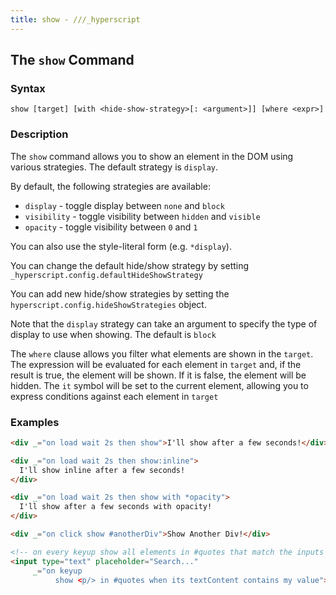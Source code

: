 ```yaml
---
title: show - ///_hyperscript
---
```


## The `show` Command

### Syntax

```ebnf
show [target] [with <hide-show-strategy>[: <argument>]] [where <expr>]
```

### Description

The `show` command allows you to show an element in the DOM using various strategies. The default strategy is `display`.

By default, the following strategies are available:

- `display` - toggle display between `none` and `block`
- `visibility` - toggle visibility between `hidden` and `visible`
- `opacity` - toggle visibility between `0` and `1`

You can also use the style-literal form (e.g. `*display`).

You can change the default hide/show strategy by setting `_hyperscript.config.defaultHideShowStrategy`

You can add new hide/show strategies by setting the `hyperscript.config.hideShowStrategies` object.

Note that the `display` strategy can take an argument to specify the type of display to use when showing. The default
is `block`

The `where` clause allows you filter what elements are shown in the `target`.  The expression will be evaluated for
each element in `target` and, if the result is true, the element will be shown.  If it is false, the element will be
hidden.  The `it` symbol will be set to the current element, allowing you to express conditions against each element
in `target`

### Examples

```html
<div _="on load wait 2s then show">I'll show after a few seconds!</div>

<div _="on load wait 2s then show:inline">
  I'll show inline after a few seconds!
</div>

<div _="on load wait 2s then show with *opacity">
  I'll show after a few seconds with opacity!
</div>

<div _="on click show #anotherDiv">Show Another Div!</div>

<!-- on every keyup show all elements in #quotes that match the inputs value -->
<input type="text" placeholder="Search..."
     _="on keyup
          show <p/> in #quotes when its textContent contains my value">

```
